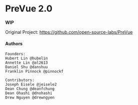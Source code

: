 # PreVue 2.0

**WIP**

Original Project: https://github.com/open-source-labs/PreVue

#### Authors
```
Founders: 
Hubert Lin @hubelin
Annette Lin @al2613
Daniel Shu @danshuu
Franklin Pinnock @pinnockf

Contributors:
Joseph Eisele @jeisele2
Dean Chung @deanfchung
Dean Ohashi @dnohashi
Drew Nguyen @drewngyen
```
